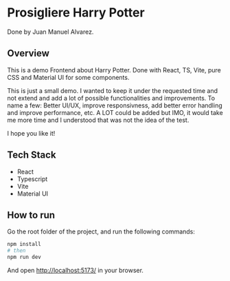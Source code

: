 # Prosigliere Harry Potter

Done by Juan Manuel Alvarez.

## Overview

This is a demo Frontend about Harry Potter. Done with React, TS, Vite, pure CSS and Material UI for some components.

This is just a small demo. I wanted to keep it under the requested time and not extend and add a lot of possible functionalities and improvements. To name a few: Better UI/UX, improve responsivness, add better error handling and improve performance, etc. A LOT could be added but IMO, it would take me more time and I understood that was not the idea of the test.

I hope you like it!

## Tech Stack

- React
- Typescript
- Vite
- Material UI

## How to run

Go the root folder of the project, and run the following commands:

```bash
npm install
# then
npm run dev
```

And open [http://localhost:5173/](http://localhost:5173/) in your browser.
